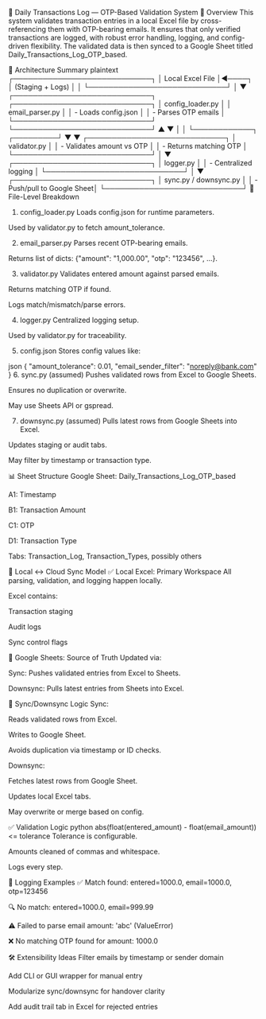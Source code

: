 🧾 Daily Transactions Log — OTP-Based Validation System
📌 Overview
This system validates transaction entries in a local Excel file by cross-referencing them with OTP-bearing emails. It ensures that only verified transactions are logged, with robust error handling, logging, and config-driven flexibility. The validated data is then synced to a Google Sheet titled Daily_Transactions_Log_OTP_based.

🧱 Architecture Summary
plaintext
┌────────────────────────────┐
│ Local Excel File           │◄────┐
│ (Staging + Logs)           │     │
└────────────────────────────┘     │
                                   ▼
┌────────────────────────────┐   ┌────────────────────────────┐
│ config_loader.py           │   │ email_parser.py            │
│ - Loads config.json        │   │ - Parses OTP emails        │
└────────────────────────────┘   └────────────────────────────┘
         ▲                                ▼
         │                                │
         └────────────┐         ┌─────────┘
                      ▼         ▼
               ┌────────────────────────────┐
               │ validator.py               │
               │ - Validates amount vs OTP  │
               │ - Returns matching OTP     │
               └────────────────────────────┘
                             │
                             ▼
               ┌────────────────────────────┐
               │ logger.py                  │
               │ - Centralized logging      │
               └────────────────────────────┘
                             │
                             ▼
               ┌────────────────────────────┐
               │ sync.py / downsync.py      │
               │ - Push/pull to Google Sheet│
               └────────────────────────────┘
📂 File-Level Breakdown
1. config_loader.py
Loads config.json for runtime parameters.

Used by validator.py to fetch amount_tolerance.

2. email_parser.py
Parses recent OTP-bearing emails.

Returns list of dicts: {"amount": "1,000.00", "otp": "123456", ...}.

3. validator.py
Validates entered amount against parsed emails.

Returns matching OTP if found.

Logs match/mismatch/parse errors.

4. logger.py
Centralized logging setup.

Used by validator.py for traceability.

5. config.json
Stores config values like:

json
{
  "amount_tolerance": 0.01,
  "email_sender_filter": "noreply@bank.com"
}
6. sync.py (assumed)
Pushes validated rows from Excel to Google Sheets.

Ensures no duplication or overwrite.

May use Sheets API or gspread.

7. downsync.py (assumed)
Pulls latest rows from Google Sheets into Excel.

Updates staging or audit tabs.

May filter by timestamp or transaction type.

📊 Sheet Structure
Google Sheet: Daily_Transactions_Log_OTP_based

A1: Timestamp

B1: Transaction Amount

C1: OTP

D1: Transaction Type

Tabs: Transaction_Log, Transaction_Types, possibly others

🔄 Local ↔ Cloud Sync Model
✅ Local Excel: Primary Workspace
All parsing, validation, and logging happen locally.

Excel contains:

Transaction staging

Audit logs

Sync control flags

🔁 Google Sheets: Source of Truth
Updated via:

Sync: Pushes validated entries from Excel to Sheets.

Downsync: Pulls latest entries from Sheets into Excel.

🔧 Sync/Downsync Logic
Sync:

Reads validated rows from Excel.

Writes to Google Sheet.

Avoids duplication via timestamp or ID checks.

Downsync:

Fetches latest rows from Google Sheet.

Updates local Excel tabs.

May overwrite or merge based on config.

✅ Validation Logic
python
abs(float(entered_amount) - float(email_amount)) <= tolerance
Tolerance is configurable.

Amounts cleaned of commas and whitespace.

Logs every step.

📌 Logging Examples
✅ Match found: entered=1000.0, email=1000.0, otp=123456

🔍 No match: entered=1000.0, email=999.99

⚠️ Failed to parse email amount: 'abc' (ValueError)

❌ No matching OTP found for amount: 1000.0

🛠️ Extensibility Ideas
Filter emails by timestamp or sender domain

Add CLI or GUI wrapper for manual entry

Modularize sync/downsync for handover clarity

Add audit trail tab in Excel for rejected entries